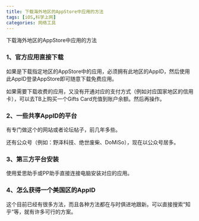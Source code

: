 ```yaml
---
title: 下载海外地区的AppStore中应用的方法 
tags: [iOS,科学上网]
categories: 网络工具
---
```




下载海外地区的AppStore中应用的方法

### 1、官方应用直接下载

如果是下载指定地区的AppStore中的应用，必须拥有此地区的AppID，然后使用此AppID登录AppStore即可随意下载免费应用。

如果需要下载收费的应用，又没有开通对应的支付方式（例如对应国家地区的信用卡），可以去TB上购买一个Gifts Card充值到账户余额。然后再操作。

### 2、一些共享AppID的平台

有专门做这个的网站或者论坛帖子，前几年多些。

还有公众号（例如：野泽科技、绝世废柴、DoMiSo），现在以公众号居多。

### 3、第三方平台安装

使用爱思助手或PP助手直接连接电脑安装对应的应用。

### 4、怎么获得一个美国区的AppID

这个目前已经有很多方法，而且各种方法都在与时俱进地跟新。可以直接搜索“知乎”等，就有许多可行的方案。
　　




